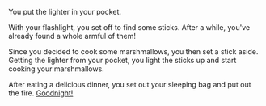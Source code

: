 You put the lighter in your pocket.

With your flashlight, you set off to find some sticks.
After a while, you've already found a whole armful of them!

Since you decided to cook some marshmallows, you then set a stick aside.
Getting the lighter from your pocket, you light the sticks up and start cooking your marshmallows.

After eating a delicious dinner, you set out your sleeping bag and put out the fire.
[Goodnight!](./the-end.md)
